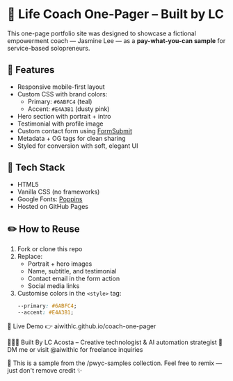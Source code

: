 # 🧠 Life Coach One-Pager – Built by LC

This one-page portfolio site was designed to showcase a fictional empowerment coach — Jasmine Lee — as a **pay-what-you-can sample** for service-based solopreneurs.

## 🌈 Features

- Responsive mobile-first layout
- Custom CSS with brand colors:
  - Primary: `#6ABFC4` (teal)
  - Accent: `#E4A3B1` (dusty pink)
- Hero section with portrait + intro
- Testimonial with profile image
- Custom contact form using [FormSubmit](https://formsubmit.co/)
- Metadata + OG tags for clean sharing
- Styled for conversion with soft, elegant UI

## 🧩 Tech Stack

- HTML5
- Vanilla CSS (no frameworks)
- Google Fonts: [Poppins](https://fonts.google.com/specimen/Poppins)
- Hosted on GitHub Pages

## ✏️ How to Reuse

1. Fork or clone this repo
2. Replace:
   - Portrait + hero images
   - Name, subtitle, and testimonial
   - Contact email in the form action
   - Social media links
3. Customise colors in the `<style>` tag:
   ```css
   --primary: #6ABFC4;
   --accent: #E4A3B1;
   
🔗 Live Demo
👉 aiwithlc.github.io/coach-one-pager

👩🏽‍💻 Built By
LC Acosta – Creative technologist & AI automation strategist
💌 DM me or visit @aiwithlc for freelance inquiries

🫶 This is a sample from the /pwyc-samples collection.
Feel free to remix — just don't remove credit ✨
